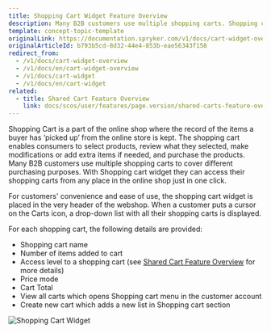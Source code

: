 ```yaml
---
title: Shopping Cart Widget Feature Overview
description: Many B2B customers use multiple shopping carts. Shopping cart widget allows them to access shopping carts from any place in the online shop in one click.
template: concept-topic-template
originalLink: https://documentation.spryker.com/v1/docs/cart-widget-overview
originalArticleId: b793b5cd-8d32-44e4-853b-eae56343f158
redirect_from:
  - /v1/docs/cart-widget-overview
  - /v1/docs/en/cart-widget-overview
  - /v1/docs/cart-widget
  - /v1/docs/en/cart-widget
related:
  - title: Shared Cart Feature Overview
    link: docs/scos/user/features/page.version/shared-carts-feature-overview.html
---
```


Shopping Cart is a part of the online shop where the record of the items a buyer has ‘picked up’ from the online store is kept. The shopping cart enables consumers to select products, review what they selected, make modifications or add extra items if needed, and purchase the products. Many B2B customers use multiple shopping carts to cover different purchasing purposes. With Shopping cart widget they can access their shopping carts from any place in the online shop just in one click.

For customers' convenience and ease of use, the shopping cart widget is placed in the very header of the webshop. When a customer puts a cursor on the Carts icon, a drop-down list with all their shopping carts is displayed.

For each shopping cart, the following details are provided:

* Shopping cart name
* Number of items added to cart
* Access level to a shopping cart (see [Shared Cart Feature Overview](/docs/scos/user/features/{{page.version}}/shared-carts-feature-overview.html) for more details)
* Price mode
* Cart Total
* View all carts which opens Shopping cart menu in the customer account
* Create new cart which adds a new list in Shopping cart section

![Shopping Cart Widget](https://spryker.s3.eu-central-1.amazonaws.com/docs/Features/Shopping+Cart/Cart/Shopping+Cart+Widget+Overview/shopping-cart-widget.png) 

<!-- Last review date: Oct 29, 2018 -- by Andrew Chekanov -->
